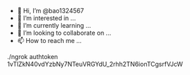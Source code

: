 - 👋 Hi, I’m @bao1324567
- 👀 I’m interested in ...
- 🌱 I’m currently learning ...
- 💞️ I’m looking to collaborate on ...
- 📫 How to reach me ...

<!---
bao1324567/bao1324567 is a ✨ special ✨ repository because its `README.md` (this file) appears on your GitHub profile.
You can click the Preview link to take a look at your changes.
--->
./ngrok authtoken 1vTlZkN40vdYzbNy7NTeuVRGYdU_2rhh2TN6ionTCgsrfVJcW
